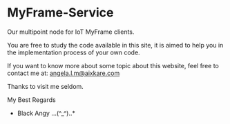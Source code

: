 # MyFrame-Service
Our multipoint node for IoT MyFrame clients.

You are free to study the code available in this site, it is aimed to help you in the implementation process of your own code.

If you want to know more about some topic about this website, feel free to contact me at: angela.l.m@aixkare.com

Thanks to visit me seldom.

My Best Regards 
- Black Angy  ...(^_^)..*
